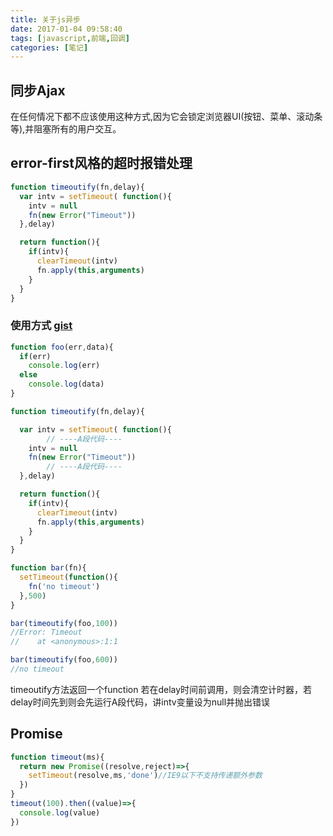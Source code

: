 ```yaml
---
title: 关于js异步
date: 2017-01-04 09:58:40
tags: [javascript,前端,回调]
categories: [笔记]
---
```


## 同步Ajax

<p class="tip">在任何情况下都不应该使用这种方式,因为它会锁定浏览器UI(按钮、菜单、滚动条等),并阻塞所有的用户交互。 </p>

## error-first风格的超时报错处理

```js
function timeoutify(fn,delay){
  var intv = setTimeout( function(){
    intv = null
    fn(new Error("Timeout"))
  },delay)

  return function(){
    if(intv){
      clearTimeout(intv)
      fn.apply(this,arguments)
    }
  }
}
```

### 使用方式 [gist](https://gist.githubusercontent.com/ruolinxue/0f2f4722bf997d269a37b5a2618be651/raw/35bb3528b3f0edb1f3884b68b57b9f06ff649184/timeoutify-example.js)

```js
function foo(err,data){
  if(err)
    console.log(err)
  else
    console.log(data)
}

function timeoutify(fn,delay){

  var intv = setTimeout( function(){
		// ----A段代码----
    intv = null
    fn(new Error("Timeout"))
		// ----A段代码----
  },delay)

  return function(){
    if(intv){
      clearTimeout(intv)
      fn.apply(this,arguments)
    }
  }
}

function bar(fn){
  setTimeout(function(){
    fn('no timeout')
  },500)
}

bar(timeoutify(foo,100))
//Error: Timeout
//    at <anonymous>:1:1

bar(timeoutify(foo,600))
//no timeout
```
<p class="tip">timeoutify方法返回一个function 若在delay时间前调用，则会清空计时器，若delay时间先到则会先运行A段代码，讲intv变量设为null并抛出错误</p>

## Promise

```js
function timeout(ms){
  return new Promise((resolve,reject)=>{
    setTimeout(resolve,ms,'done')//IE9以下不支持传递额外参数
  })
}
timeout(100).then((value)=>{
  console.log(value)
})
```
